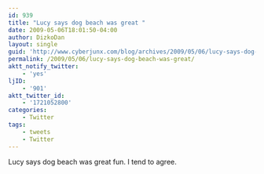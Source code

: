 ```yaml
---
id: 939
title: "Lucy says dog beach was great "
date: 2009-05-06T18:01:50-04:00
author: DizkoDan
layout: single
guid: 'http://www.cyberjunx.com/blog/archives/2009/05/06/lucy-says-dog-beach-was-great/'
permalink: /2009/05/06/lucy-says-dog-beach-was-great/
aktt_notify_twitter:
    - 'yes'
ljID:
    - '901'
aktt_twitter_id:
    - '1721052800'
categories:
    - Twitter
tags:
    - tweets
    - Twitter
---
```


Lucy says dog beach was great fun. I tend to agree.